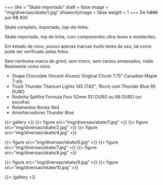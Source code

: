 +++
title = "Skate importado"
draft = false
image = "img/diversao/skate/1.jpg"
showonlyimage = false
weight = 1
+++
De ~~1.600~~ por <span class="price">R$ 900</span>

Skate completo, importado, top-de-linha.

<!--more-->

Skate importado, top de linha, com componentes ultra-leves e resistentes. 

Em estado de novo, possui apenas marcas muito leves de uso, tal como pode ser verificado pelas fotos. 

Sem nenhuma marca de grind, sem trinco, sem cantos amassados, nada. Realmente como novo.

- Shape Chocolate Vincent Alvarez Original Chunk 7.75" Canadian Maple 7-ply
- Truck Thunder Titanium Lights 145 (7.62", 19cm) com Thunder Blue 95 DURO
- Rodinha Spitfire Formula Four 52mm 101 DURO ou 99 DURO (vc escolhe)
- Rolamentos Bones Red
- Amortercedores Thunder Blue

{{< gallery >}}
{{< figure src="img/diversao/skate/1.jpg" >}}
{{< figure src="img/diversao/skate/2.jpg" >}}
{{< figure src="img/diversao/skate/4.jpg" >}}

{{< figure src="img/diversao/skate/6.jpg" >}}
{{< figure src="img/diversao/skate/7.jpg" >}}
{{< figure src="img/diversao/skate/8.jpg" >}}

{{< figure src="img/diversao/skate/9.jpg" >}}
{{< figure src="img/diversao/skate/10.jpg" >}}

{{< /gallery >}}